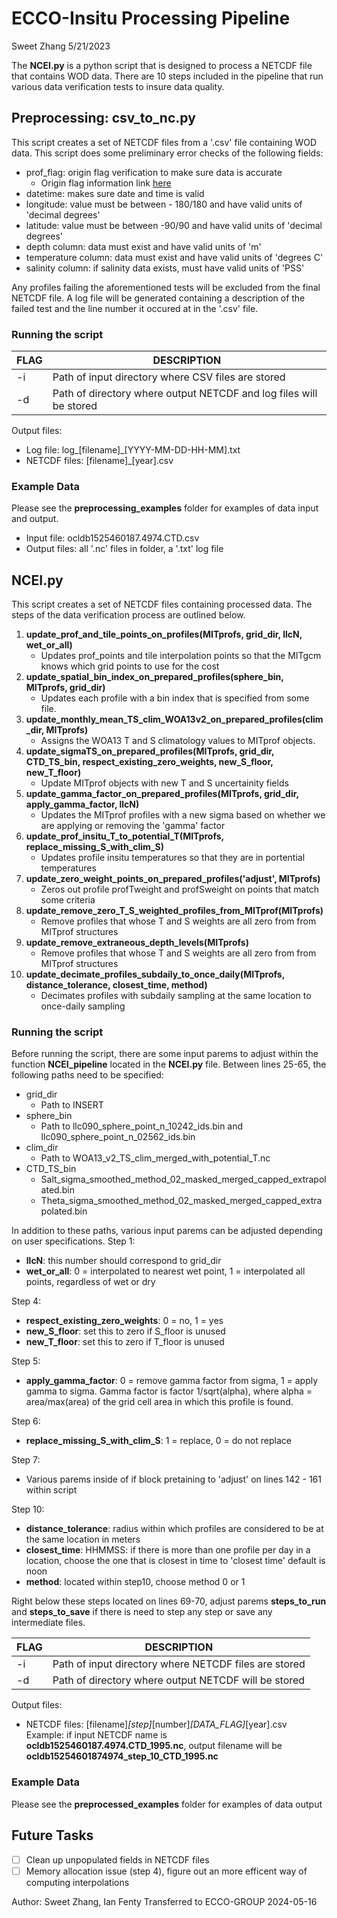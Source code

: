 # ECCO-Insitu Processing Pipeline
Sweet Zhang 5/21/2023

The **NCEI.py** is a python script that is designed to process a NETCDF file that contains WOD data. There are 10 steps included in the pipeline that run various data verification tests to insure data quality.

## Preprocessing: csv_to_nc.py
This script creates a set of NETCDF files from a '.csv' file containing WOD data. This script does some preliminary error checks of the following fields: 
- prof_flag: origin flag verification to make sure data is accurate
  - Origin flag information link [here](https://www.nodc.noaa.gov/OC5/WOD/CODES/s_96_origflagset.html)
- datetime: makes sure date and time is valid
- longitude: value must be between - 180/180 and have valid units of 'decimal degrees'
- latitude: value must be between -90/90 and have valid units of 'decimal degrees'
- depth column: data must exist and have valid units of 'm'
- temperature column: data must exist and have valid units of 'degrees C'
- salinity column: if salinity data exists, must have valid units of 'PSS'

Any profiles failing the aforementioned tests will be excluded from the final NETCDF file. A log file will be generated containing a description of the failed test and the line number it occured at in the '.csv' file.

### Running the script
FLAG          | DESCRIPTION
------------- | -------------
-i            | Path of input directory where CSV files are stored
-d            | Path of directory where output NETCDF and log files will be stored

Output files: 
- Log file: log_[filename]_[YYYY-MM-DD-HH-MM].txt
- NETCDF files: [filename]_[year].csv

### Example Data
Please see the **preprocessing_examples** folder for examples of data input and output.
- Input file: ocldb1525460187.4974.CTD.csv 
- Output files: all '.nc' files in folder, a '.txt' log file

## NCEI.py
This script creates a set of NETCDF files containing processed data. The steps of the data verification process are outlined below.
1. **update_prof_and_tile_points_on_profiles(MITprofs, grid_dir, llcN, wet_or_all)**
   - Updates prof_points and tile interpolation points so that the MITgcm knows which grid points to use for the cost 
2. **update_spatial_bin_index_on_prepared_profiles(sphere_bin, MITprofs, grid_dir)**
   - Updates each profile with a bin index that is specified from some file.
3. **update_monthly_mean_TS_clim_WOA13v2_on_prepared_profiles(clim_dir, MITprofs)**
   - Assigns the WOA13 T and S climatology values to MITprof objects. 
4. **update_sigmaTS_on_prepared_profiles(MITprofs, grid_dir, CTD_TS_bin, respect_existing_zero_weights, new_S_floor, new_T_floor)**
   - Update MITprof objects with new T and S uncertainity fields
5. **update_gamma_factor_on_prepared_profiles(MITprofs, grid_dir, apply_gamma_factor, llcN)**
   - Updates the MITprof profiles with a new sigma based on whether we are applying or removing the 'gamma' factor
6. **update_prof_insitu_T_to_potential_T(MITprofs, replace_missing_S_with_clim_S)**
    - Updates profile insitu temperatures so that they are in portential temperatures
7. **update_zero_weight_points_on_prepared_profiles('adjust', MITprofs)**
    - Zeros out profile profTweight and profSweight on points that match some criteria 
8. **update_remove_zero_T_S_weighted_profiles_from_MITprof(MITprofs)**
    - Remove profiles that whose T and S weights are all zero from from MITprof structures
9. **update_remove_extraneous_depth_levels(MITprofs)**
    - Remove profiles that whose T and S weights are all zero from from MITprof structures
10. **update_decimate_profiles_subdaily_to_once_daily(MITprofs, distance_tolerance, closest_time, method)**
    - Decimates profiles with subdaily sampling at the same location to once-daily sampling

### Running the script
Before running the script, there are some input parems to adjust within the function **NCEI_pipeline** located in the **NCEI.py** file. Between lines 25-65, the following paths need to be specified:
- grid_dir
  - Path to INSERT
- sphere_bin
  - Path to llc090_sphere_point_n_10242_ids.bin and llc090_sphere_point_n_02562_ids.bin
- clim_dir
  - Path to WOA13_v2_TS_clim_merged_with_potential_T.nc
- CTD_TS_bin
  - Salt_sigma_smoothed_method_02_masked_merged_capped_extrapolated.bin
  - Theta_sigma_smoothed_method_02_masked_merged_capped_extrapolated.bin

In addition to these paths, various input parems can be adjusted depending on user specifications.
Step 1:
  - **llcN**: this number should correspond to grid_dir
  - **wet_or_all**: 0 = interpolated to nearest wet point, 1 = interpolated all points, regardless of wet or dry
    
Step 4: 
  - **respect_existing_zero_weights**: 0 = no, 1 = yes
  - **new_S_floor**: set this to zero if S_floor is unused 
  - **new_T_floor**: set this to zero if T_floor is unused

Step 5:
  - **apply_gamma_factor**: 0 = remove gamma factor from sigma, 1 = apply gamma to sigma. Gamma factor is factor 1/sqrt(alpha), where alpha = area/max(area) of the grid cell area in which this profile is found.

Step 6:
  - **replace_missing_S_with_clim_S**: 1 = replace, 0 = do not replace

Step 7:
  - Various parems inside of if block pretaining to 'adjust' on lines 142 - 161 within script

Step 10:
  - **distance_tolerance**: radius within which profiles are considered to be at the same location in meters
  - **closest_time**: HHMMSS: if there is more than one profile per day in a location, choose the one that is closest in time to 'closest time' default is noon 
  - **method**: located within step10, choose method 0 or 1

Right below these steps located on lines 69-70, adjust parems **steps_to_run** and **steps_to_save** if there is need to step any step or save any intermediate files. 

FLAG          | DESCRIPTION
------------- | -------------
-i            | Path of input directory where NETCDF files are stored
-d            | Path of directory where output NETCDF will be stored

Output files: 
- NETCDF files: [filename]_[step]_[number]_[DATA_FLAG]_[year].csv
Example: if input NETCDF name is **ocldb1525460187.4974.CTD_1995.nc**, output filename will be **ocldb15254601874974_step_10_CTD_1995.nc**

### Example Data
Please see the **preprocessed_examples** folder for examples of data output

## Future Tasks
- [ ] Clean up unpopulated fields in NETCDF files
- [ ] Memory allocation issue (step 4), figure out an more efficent way of computing interpolations
      
Author: Sweet Zhang, Ian Fenty
Transferred to ECCO-GROUP 2024-05-16


